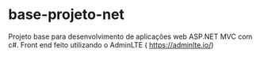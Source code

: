 # base-projeto-net
Projeto base para desenvolvimento de aplicações web ASP.NET MVC com c#. 
Front end feito utilizando o AdminLTE ( https://adminlte.io/)
